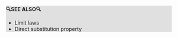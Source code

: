 <div style="margin:2em; background-color: #e0e0e0;">

<strong>🔍SEE ALSO🔍</strong>

 * Limit laws
 * Direct substitution property

</div>

